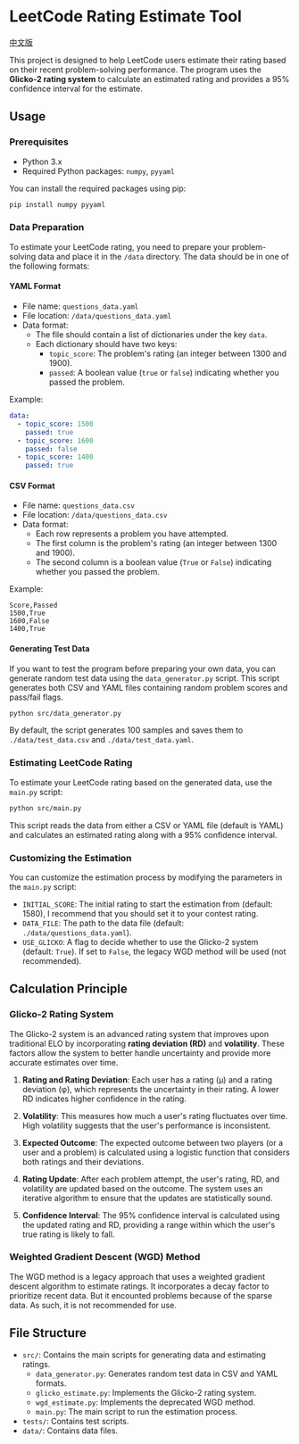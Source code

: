 # LeetCode Rating Estimate Tool

[中文版](./doc/README_ch.md)

This project is designed to help LeetCode users estimate their rating based on their recent problem-solving performance. The program uses the **Glicko-2 rating system** to calculate an estimated rating and provides a 95% confidence interval for the estimate.

## Usage

### Prerequisites
- Python 3.x
- Required Python packages: `numpy`, `pyyaml`

You can install the required packages using pip:
```bash
pip install numpy pyyaml
```

### Data Preparation
To estimate your LeetCode rating, you need to prepare your problem-solving data and place it in the `/data` directory. The data should be in one of the following formats:

#### YAML Format
- File name: `questions_data.yaml`
- File location: `/data/questions_data.yaml`
- Data format:
  - The file should contain a list of dictionaries under the key `data`.
  - Each dictionary should have two keys:
    - `topic_score`: The problem's rating (an integer between 1300 and 1900).
    - `passed`: A boolean value (`true` or `false`) indicating whether you passed the problem.

Example:
```yaml
data:
  - topic_score: 1500
    passed: true
  - topic_score: 1600
    passed: false
  - topic_score: 1400
    passed: true
```

#### CSV Format
- File name: `questions_data.csv`
- File location: `/data/questions_data.csv`
- Data format:
  - Each row represents a problem you have attempted.
  - The first column is the problem's rating (an integer between 1300 and 1900).
  - The second column is a boolean value (`True` or `False`) indicating whether you passed the problem.

Example:
```
Score,Passed
1500,True
1600,False
1400,True
```

#### Generating Test Data
If you want to test the program before preparing your own data, you can generate random test data using the `data_generator.py` script. This script generates both CSV and YAML files containing random problem scores and pass/fail flags.

```bash
python src/data_generator.py
```

By default, the script generates 100 samples and saves them to `./data/test_data.csv` and `./data/test_data.yaml`.

### Estimating LeetCode Rating
To estimate your LeetCode rating based on the generated data, use the `main.py` script:

```bash
python src/main.py
```

This script reads the data from either a CSV or YAML file (default is YAML) and calculates an estimated rating along with a 95% confidence interval.

### Customizing the Estimation
You can customize the estimation process by modifying the parameters in the `main.py` script:

- `INITIAL_SCORE`: The initial rating to start the estimation from (default: 1580), I recommend that you should set it to your contest rating.
- `DATA_FILE`: The path to the data file (default: `./data/questions_data.yaml`).
- `USE_GLICKO`: A flag to decide whether to use the Glicko-2 system (default: `True`). If set to `False`, the legacy WGD method will be used (not recommended).

## Calculation Principle

### Glicko-2 Rating System
The Glicko-2 system is an advanced rating system that improves upon traditional ELO by incorporating **rating deviation (RD)** and **volatility**. These factors allow the system to better handle uncertainty and provide more accurate estimates over time.

1. **Rating and Rating Deviation**: Each user has a rating (μ) and a rating deviation (φ), which represents the uncertainty in their rating. A lower RD indicates higher confidence in the rating.

2. **Volatility**: This measures how much a user's rating fluctuates over time. High volatility suggests that the user's performance is inconsistent.

3. **Expected Outcome**: The expected outcome between two players (or a user and a problem) is calculated using a logistic function that considers both ratings and their deviations.

4. **Rating Update**: After each problem attempt, the user's rating, RD, and volatility are updated based on the outcome. The system uses an iterative algorithm to ensure that the updates are statistically sound.

5. **Confidence Interval**: The 95% confidence interval is calculated using the updated rating and RD, providing a range within which the user's true rating is likely to fall.

### Weighted Gradient Descent (WGD) Method
The WGD method is a legacy approach that uses a weighted gradient descent algorithm to estimate ratings. It incorporates a decay factor to prioritize recent data. But it encounted problems because of the sparse data. As such, it is not recommended for use.

## File Structure

- `src/`: Contains the main scripts for generating data and estimating ratings.
  - `data_generator.py`: Generates random test data in CSV and YAML formats.
  - `glicko_estimate.py`: Implements the Glicko-2 rating system.
  - `wgd_estimate.py`: Implements the deprecated WGD method.
  - `main.py`: The main script to run the estimation process.
- `tests/`: Contains test scripts.
- `data/`: Contains data files.